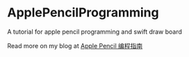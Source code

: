 # ApplePencilProgramming
A tutorial for apple pencil programming and swift draw board

Read more on my blog at [Apple Pencil 编程指南](https://collinzrj.blog/2019/11/24/apple-pencil-%e7%bc%96%e7%a8%8b%e6%8c%87%e5%8d%97/)

